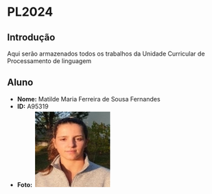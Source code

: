 # PL2024

## Introdução
Aqui serão armazenados todos os trabalhos da Unidade Curricular de Processamento de linguagem

## Aluno

- **Nome:** Matilde Maria Ferreira de Sousa Fernandes
- **ID:** A95319
- **Foto:** ![Fotografia do aluno](95319.jpg)
